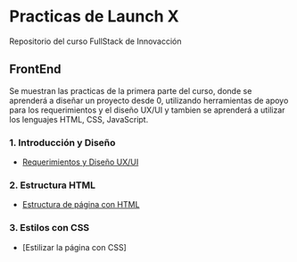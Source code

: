 # Practicas de Launch X
Repositorio del curso FullStack de Innovacción

## FrontEnd
Se muestran las practicas de la primera parte del curso, donde se aprenderá a diseñar un proyecto desde 0, utilizando herramientas de apoyo para los requerimientos
y el diseño UX/UI y tambien se aprenderá a utilizar los lenguajes HTML, CSS, JavaScript.
### 1. Introducción y Diseño
- [Requerimientos y Diseño UX/UI](https://github.com/eduardocastro23/Launch-X/blob/main/FrontEnd/Abogabot.md)

### 2. Estructura HTML
- [Estructura de página con HTML](https://github.com/eduardocastro23/Launch-X/blob/main/FrontEnd/Practica%202%20HTML/index.html)

### 3. Estilos con CSS
- [Estilizar la página con CSS]
